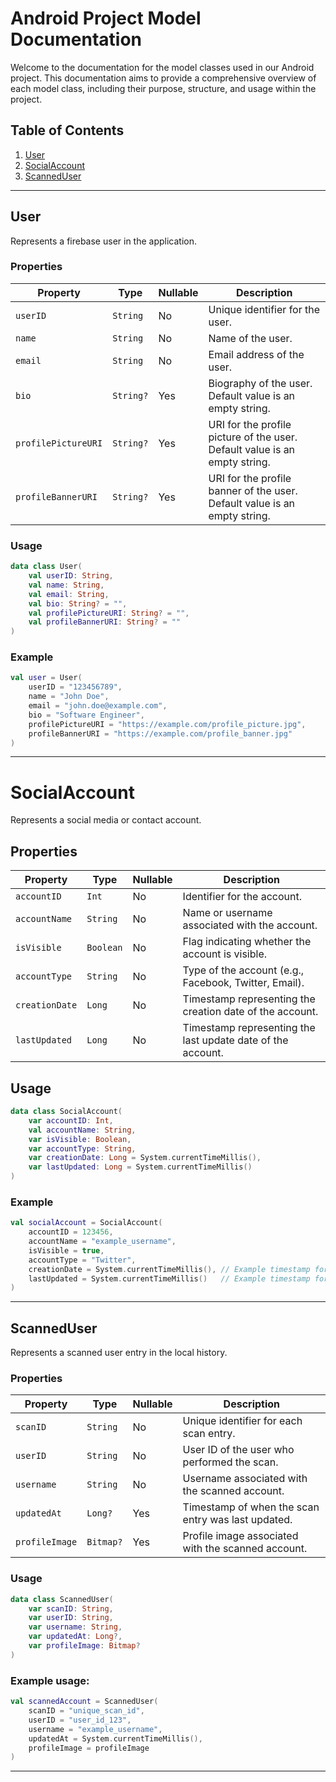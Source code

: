 # Android Project Model Documentation

Welcome to the documentation for the model classes used in our Android project. This documentation aims to provide a comprehensive overview of each model class, including their purpose, structure, and usage within the project.

## Table of Contents

1. [User](#user)
2. [SocialAccount](#socialaccount)
3. [ScannedUser](#scanneduser)

---

## User

Represents a firebase user in the application.

### Properties

| Property            | Type      | Nullable | Description                                            |
|---------------------|-----------|----------|--------------------------------------------------------|
| `userID`            | `String`  | No       | Unique identifier for the user.                        |
| `name`              | `String`  | No       | Name of the user.                                      |
| `email`             | `String`  | No       | Email address of the user.                             |
| `bio`               | `String?` | Yes      | Biography of the user. Default value is an empty string.|
| `profilePictureURI` | `String?` | Yes      | URI for the profile picture of the user. Default value is an empty string. |
| `profileBannerURI`  | `String?` | Yes      | URI for the profile banner of the user. Default value is an empty string.  |


### Usage

```kotlin
data class User(
    val userID: String,
    val name: String,
    val email: String,
    val bio: String? = "",
    val profilePictureURI: String? = "",
    val profileBannerURI: String? = ""
)
```

### Example

```kotlin
val user = User(
    userID = "123456789",
    name = "John Doe",
    email = "john.doe@example.com",
    bio = "Software Engineer",
    profilePictureURI = "https://example.com/profile_picture.jpg",
    profileBannerURI = "https://example.com/profile_banner.jpg"
)
```

---


# SocialAccount

Represents a social media or contact account.

## Properties

| Property        | Type      | Nullable | Description                                            |
|-----------------|-----------|----------|--------------------------------------------------------|
| `accountID`     | `Int`     | No       | Identifier for the account.                            |
| `accountName`   | `String`  | No       | Name or username associated with the account.          |
| `isVisible`     | `Boolean` | No       | Flag indicating whether the account is visible.        |
| `accountType`   | `String`  | No       | Type of the account (e.g., Facebook, Twitter, Email). |
| `creationDate`  | `Long`    | No       | Timestamp representing the creation date of the account.|
| `lastUpdated`   | `Long`    | No       | Timestamp representing the last update date of the account.|

## Usage

```kotlin
data class SocialAccount(
    var accountID: Int,
    val accountName: String,
    var isVisible: Boolean,
    var accountType: String,
    var creationDate: Long = System.currentTimeMillis(),
    var lastUpdated: Long = System.currentTimeMillis()
)
```


### Example

```kotlin
val socialAccount = SocialAccount(
    accountID = 123456,
    accountName = "example_username",
    isVisible = true,
    accountType = "Twitter",
    creationDate = System.currentTimeMillis(), // Example timestamp for creation date
    lastUpdated = System.currentTimeMillis()   // Example timestamp for last update
)
```

---

## ScannedUser

Represents a scanned user entry in the local history.

### Properties

| Property     | Type      | Nullable | Description                                            |
|--------------|-----------|----------|--------------------------------------------------------|
| `scanID`     | `String`  | No       | Unique identifier for each scan entry.                 |
| `userID`     | `String`  | No       | User ID of the user who performed the scan.            |
| `username`   | `String`  | No       | Username associated with the scanned account.          |
| `updatedAt`  | `Long?`   | Yes      | Timestamp of when the scan entry was last updated.     |
| `profileImage`| `Bitmap?`| Yes      | Profile image associated with the scanned account.     |

### Usage

```kotlin
data class ScannedUser(
    var scanID: String,
    var userID: String,
    var username: String,
    var updatedAt: Long?,
    var profileImage: Bitmap?
)
```

### Example usage:

```kotlin
val scannedAccount = ScannedUser(
    scanID = "unique_scan_id",
    userID = "user_id_123",
    username = "example_username",
    updatedAt = System.currentTimeMillis(),
    profileImage = profileImage
)
```

---